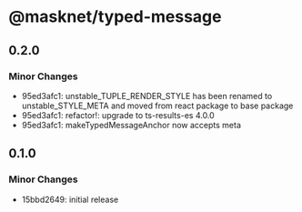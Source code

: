 # @masknet/typed-message

## 0.2.0

### Minor Changes

-   95ed3afc1: unstable_TUPLE_RENDER_STYLE has been renamed to unstable_STYLE_META and moved from react package to base package
-   95ed3afc1: refactor!: upgrade to ts-results-es 4.0.0
-   95ed3afc1: makeTypedMessageAnchor now accepts meta

## 0.1.0

### Minor Changes

-   15bbd2649: initial release
